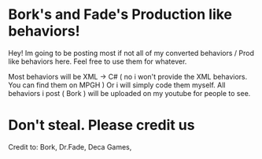 

# Bork's and Fade's Production like behaviors!

Hey!
Im going to be posting most if not all of my converted behaviors / Prod like behaviors here. Feel free to use them for 
whatever. 

Most behaviors will be XML -> C# ( no i won't provide the XML behaviors. You can find them on MPGH )
Or i will simply code them myself. All behaviors i post ( Bork ) will be uploaded on my youtube for people to see.




# Don't steal. Please credit us

Credit to:
 Bork,
 Dr.Fade,
 Deca Games,
 
